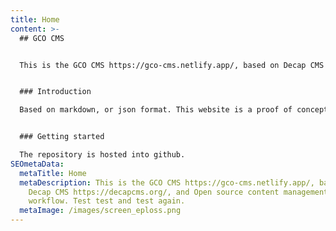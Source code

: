 ```yaml
---
title: Home
content: >-
  ## GCO CMS


  This is the GCO CMS https://gco-cms.netlify.app/, based on Decap CMS https://decapcms.org/, and Open source content management for Git workflow. Test test and test again. 


  ### Introduction

  Based on markdown, or json format. This website is a proof of concept of editing markdown files through an interface.  


  ### Getting started

  The repository is hosted into github.
SEOmetaData:
  metaTitle: Home
  metaDescription: This is the GCO CMS https://gco-cms.netlify.app/, based on
    Decap CMS https://decapcms.org/, and Open source content management for Git
    workflow. Test test and test again.
  metaImage: /images/screen_eploss.png
---
```

